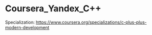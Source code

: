 # Coursera_Yandex_C++

Specialization: https://www.coursera.org/specializations/c-plus-plus-modern-development
